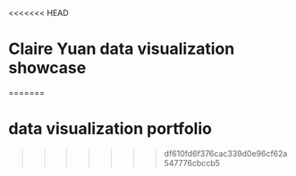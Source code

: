 <<<<<<< HEAD
# Claire Yuan data visualization showcase
=======
# data visualization portfolio
>>>>>>> df610fd6f376cac339d0e96cf62a547776cbccb5
